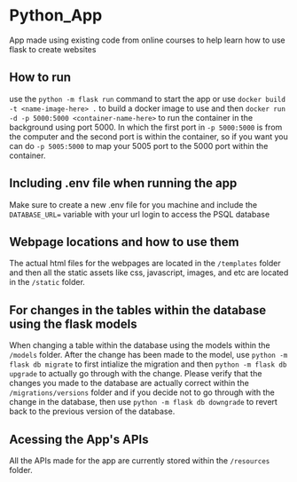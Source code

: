 # Python_App
App made using existing code from online courses to help learn how to use flask to create websites

## How to run

use the  `python -m flask run` command to start the app 
or use `docker build -t <name-image-here> .` to build a docker image to use and then
`docker run -d -p 5000:5000 <container-name-here>` to run the container in the background
using port 5000. In which the first port in `-p 5000:5000` is from the computer and the second port is 
within the container, so if you want you can do `-p 5005:5000` to map your 5005 port to the 5000 port 
within the container.

## Including .env file when running the app

Make sure to create a new .env file for you machine and include the `DATABASE_URL=` variable with your url login to access the PSQL database

## Webpage locations and how to use them

The actual html files for the webpages are located in the `/templates` folder and then all the static assets like css, javascript, images, and etc are located
in the `/static` folder.

## For changes in the tables within the database using the flask models

When changing a table within the database using the models within the `/models` folder. After the change has been made to the model, use
`python -m flask db migrate` to first intialize the migration and then `python -m flask db upgrade` to actually go through with the change.
Please verify that the changes you made to the database are actually correct within the `/migrations/versions` folder and if you decide
not to go through with the change in the database, then use `python -m flask db downgrade` to revert back to the previous version of the
database.

## Acessing the App's APIs

All the APIs made for the app are currently stored within the `/resources` folder.

